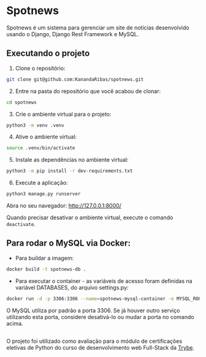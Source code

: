 # Spotnews

Spotnews é um sistema para gerenciar um site de notícias desenvolvido usando o Django, Django Rest Framework e MySQL.

## Executando o projeto

 1. Clone o repositório:

```bash
git clone git@github.com:KanandaRibas/spotnews.git
```

2. Entre na pasta do repositório que você acabou de clonar:

```bash
cd spotnews
```

3. Crie o ambiente virtual para o projeto:

```bash
python3 -m venv .venv
```

4. Ative o ambiente virtual:

```bash
source .venv/bin/activate
```

5. Instale as dependências no ambiente virtual:

```bash
python3 -m pip install -r dev-requirements.txt
```

6. Execute a aplicação:

```bash
python3 manage.py runserver
```

Abra no seu navegador:
http://127.0.0.1:8000/

Quando precisar desativar o ambiente virtual, execute o comando `deactivate`. 


## Para rodar o MySQL via Docker:
 
- Para buildar a imagem:
 ```bash
 docker build -t spotnews-db .
 ```
- Para executar o container - as variáveis de acesso foram definidas na variável DATABASES, do arquivo settings.py:
 ```bash
 docker run -d -p 3306:3306 --name=spotnews-mysql-container -e MYSQL_ROOT_PASSWORD=password -e MYSQL_DATABASE=spotnews_database spotnews-db
 ```
  O MySQL utiliza por padrão a porta 3306. Se já houver outro serviço utilizando esta porta, considere desativá-lo ou mudar a porta no comando acima.

## 
O projeto foi utilizado como avaliação para o módulo de certificações eletivas de Python do curso de desenvolvimento web Full-Stack da [Trybe](https://app.betrybe.com).
